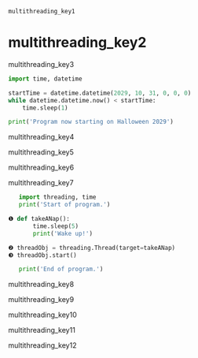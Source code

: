 ```ngMeta
multithreading_key1
```
# multithreading_key2
multithreading_key3

```python
import time, datetime

startTime = datetime.datetime(2029, 10, 31, 0, 0, 0)
while datetime.datetime.now() < startTime:
    time.sleep(1)

print('Program now starting on Halloween 2029')
```
multithreading_key4

multithreading_key5

multithreading_key6

multithreading_key7

```python
   import threading, time
   print('Start of program.')

❶ def takeANap():
       time.sleep(5)
       print('Wake up!')

❷ threadObj = threading.Thread(target=takeANap)
❸ threadObj.start()

   print('End of program.')
```
multithreading_key8

multithreading_key9


multithreading_key10

multithreading_key11

multithreading_key12


